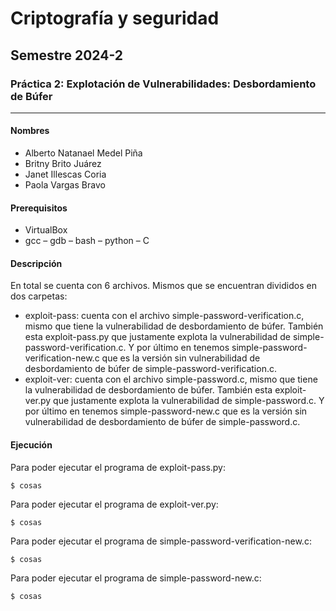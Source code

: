 # Criptografía y seguridad 
## Semestre 2024-2
### Práctica 2: Explotación de Vulnerabilidades: Desbordamiento de Búfer
------------------
#### Nombres
- Alberto Natanael Medel Piña
- Britny Brito Juárez
- Janet Illescas Coria
- Paola Vargas Bravo

#### Prerequisitos
- VirtualBox 
- gcc
– gdb
– bash
– python
– C

#### Descripción
En total se cuenta con 6 archivos. Mismos que se encuentran divididos en dos carpetas:

- exploit-pass: cuenta con el archivo simple-password-verification.c, mismo que tiene  la vulnerabilidad de desbordamiento de búfer. También esta exploit-pass.py que justamente explota la vulnerabilidad de simple-password-verification.c. Y por último en tenemos simple-password-verification-new.c que es la versión sin vulnerabilidad de desbordamiento de búfer de simple-password-verification.c.
- exploit-ver: cuenta con el archivo simple-password.c, mismo que tiene  la vulnerabilidad de desbordamiento de búfer. También esta exploit-ver.py que justamente explota la vulnerabilidad de simple-password.c. Y por último en tenemos simple-password-new.c que es la versión sin vulnerabilidad de desbordamiento de búfer de simple-password.c.

#### Ejecución

Para poder ejecutar  el programa de exploit-pass.py:
```
$ cosas
```

Para poder ejecutar  el programa de exploit-ver.py:
```
$ cosas
```

Para poder ejecutar  el programa de  simple-password-verification-new.c:
```
$ cosas
```

Para poder ejecutar  el programa de  simple-password-new.c:
```
$ cosas
```
